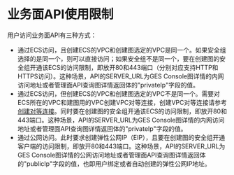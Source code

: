# 业务面API使用限制<a name="ges_03_0139"></a>

用户访问业务面API有三种方式：

-   通过ECS访问，且创建ECS的VPC和创建图选定的VPC是同一个。如果安全组选择的是同一个，则可以直接访问；如果安全组不是同一个，要在创建图的安全组开通该ECS的访问限制，即放开80和443端口（分别对应支持HTTP和HTTPS访问）。这种场景，API的SERVER\_URL为GES Console图详情的内网访问地址或者管理面API查询图详情返回体的"privateIp"字段的值。
-   通过ECS访问，但创建ECS的VPC和创建图选定的VPC不是同一个。需要对ECS所在的VPC和建图用的VPC创建VPC对等连接，创建VPC对等连接请参考[创建对等连接](https://support.huaweicloud.com/api-vpc/zh-cn_topic_0075677485.html)。同时要在创建图的安全组开通该ECS的访问限制，即放开80和443端口。这种场景，API的SERVER\_URL为GES Console图详情的内网访问地址或者管理面API查询图详情返回体的"privateIp"字段的值。
-   通过公网访问。此时要求创建弹性公网IP（EIP），且要在创建图的安全组开通客户端的访问限制，即放开80和443端口。这种场景，API的SERVER\_URL为GES Console图详情的公网访问地址或者管理面API查询图详情返回体的"publicIp"字段的值，也即用户绑定或者自动创建的弹性公网IP地址。

